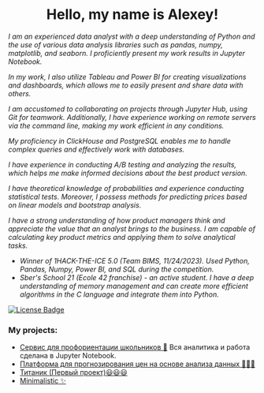 <h1 align="center">
  Hello, my name is Alexey!
</h1>
<div align="left">
<i>
I am an experienced data analyst with a deep understanding of Python and the use of various data analysis libraries such as pandas, numpy, matplotlib, and seaborn. I proficiently present my work results in Jupyter Notebook.

In my work, I also utilize Tableau and Power BI for creating visualizations and dashboards, which allows me to easily present and share data with others.

I am accustomed to collaborating on projects through Jupyter Hub, using Git for teamwork. Additionally, I have experience working on remote servers via the command line, making my work efficient in any conditions.

My proficiency in ClickHouse and PostgreSQL enables me to handle complex queries and effectively work with databases.

I have experience in conducting A/B testing and analyzing the results, which helps me make informed decisions about the best product version.

I have theoretical knowledge of probabilities and experience conducting statistical tests. Moreover, I possess methods for predicting prices based on linear models and bootstrap analysis.

I have a strong understanding of how product managers think and appreciate the value that an analyst brings to the business. I am capable of calculating key product metrics and applying them to solve analytical tasks.

- Winner of 1HACK-THE-ICE 5.0 (Team BIMS, 11/24/2023). Used Python, Pandas, Numpy, Power BI, and SQL during the competition.
- Sber's School 21 (Ecole 42 franchise) - an active student. I have a deep understanding of memory management and can create more efficient algorithms in the C language and integrate them into Python.
</i>

<a href="https://github.com/WillAgeG/awesome-github-profile-readme/blob/master/LICENSE"><img src="https://img.shields.io/github/license/abhisheknaiidu/awesome-github-profile-readme?color=2b9348" alt="License Badge"/></a>

</div>

### My projects:
  - [Сервис для профориентации школьников 🚀](https://github.com/WillAgeG/hack_lct_2023)
    Вся аналитика и работа сделана в Jupyter Notebook.
  - [Платформа для прогнозирования цен на основе анализа данных 👨🏽‍💻](https://github.com/WillAgeG/ice5_OldSchool)
  - [Титаник (Первый проект)😃😃😃](https://github.com/WillAgeG/titanic_first_project)
  - [Minimalistic ✨](#minimalistic-)
